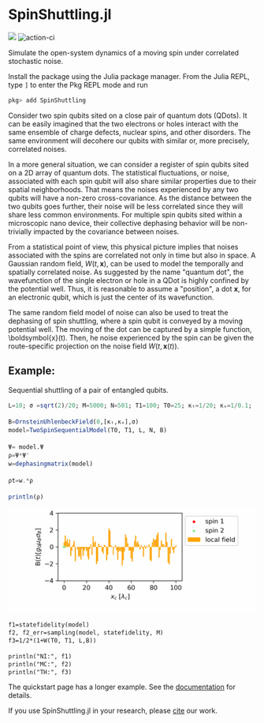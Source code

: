 # SpinShuttling.jl
[![](https://img.shields.io/badge/Documentation-dev-blue.svg)](https://eigensolver.github.io/SpinShuttling.jl/dev/)
![action-ci](https://github.com/eigensolver/SpinShuttling.jl/actions/workflows/runtest.yml/badge.svg)

Simulate the open-system dynamics of a moving spin under correlated stochastic noise.

Install the package using the Julia package manager.
From the Julia REPL, type `]` to enter the Pkg REPL mode and run

```julia
pkg> add SpinShuttling
```

Consider two spin qubits sited on a close pair of quantum dots (QDots). It can be easily imagined that the two electrons or holes interact with the same ensemble of charge defects, nuclear spins, and other disorders. The same environment will decohere our qubits with similar or, more precisely, correlated noises. 

In a more general situation, we can consider a register of spin qubits sited on a 2D array of quantum dots. The statistical fluctuations, or noise, associated with each spin qubit will also share similar properties due to their spatial neighborhoods. That means the noises experienced by any two qubits will have a non-zero cross-covariance. As the distance between the two qubits goes further, their noise will be less correlated since they will share less common environments. 
For multiple spin qubits sited within a microscopic nano device, their collective dephasing behavior will be non-trivially impacted by the covariance between noises. 

From a statistical point of view, this physical picture implies that noises associated with the spins are correlated not only in time but also in space. 
A Gaussian random field, $W(t, \boldsymbol{x})$, can be used to model the temporally and spatially correlated noise. 
As suggested by the name "quantum dot", the wavefunction of the single electron or hole in a QDot is highly confined by the potential well. Thus, it is reasonable to assume a "position", a dot $\boldsymbol{x}$, for an electronic qubit, which is just the center of its wavefunction.  

The same random field model of noise can also be used to treat the dephasing of spin shuttling, where a spin qubit is conveyed by a moving potential well. 
The moving of the dot can be captured by a simple function, \boldsymbol{x}(t). Then, he noise experienced by the spin can be given the route-specific projection on the noise field $W(t, \boldsymbol{x}(t))$. 



## Example: 

Sequential shuttling of a pair of entangled qubits. 

```julia
L=10; σ =sqrt(2)/20; M=5000; N=501; T1=100; T0=25; κₜ=1/20; κₓ=1/0.1;

B=OrnsteinUhlenbeckField(0,[κₜ,κₓ],σ)
model=TwoSpinSequentialModel(T0, T1, L, N, B)

Ψ= model.Ψ
ρ=Ψ*Ψ'
w=dephasingmatrix(model)

ρt=w.*ρ

println(ρ)
```
![Sequential shuttling of a pair of entangled qubit](./docs/src/assets/animation2spins.gif)

```
f1=statefidelity(model)
f2, f2_err=sampling(model, statefidelity, M)
f3=1/2*(1+W(T0, T1, L,B))

println("NI:", f1)
println("MC:", f2)
println("TH:", f3)
```

The quickstart page has a longer example. See the [documentation](https://eigensolver.github.io/SpinShuttling.jl/dev/) for details.

If you use SpinShuttling.jl in your research, please [cite](CITATION.bib) our work.
